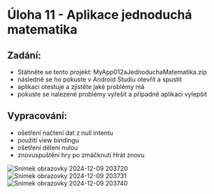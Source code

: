 # Úloha 11 - Aplikace jednoduchá matematika

## Zadání:
- Stáhněte se tento projekt:
MyApp012aJednoduchaMatematika.zip
- následně se ho pokuste v Android Studiu otevřít a spustit
- aplikaci otestuje a zjistěte jaké problémy má
- pokuste se nalezené problémy vyřešit a případně aplikaci vylepšit

## Vypracování:

- ošetření načtení dat z null intentu
- použití view bindingu
- ošetření dělení nulou
- znovuspuštění hry po zmáčknutí Hrát znovu

![Snímek obrazovky 2024-12-09 203720](https://github.com/user-attachments/assets/4d77010c-c6b2-4403-a7dd-b85dab039e79)
![Snímek obrazovky 2024-12-09 203731](https://github.com/user-attachments/assets/908f17c3-c27b-41b1-9ce9-9a8d0ef3eed1)
![Snímek obrazovky 2024-12-09 203740](https://github.com/user-attachments/assets/a0818959-5e26-4355-83d6-779c64fa883a)
